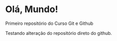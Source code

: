 # Olá, Mundo!

 Primeiro repositório do Curso Git e Github

 Testando alteração do repositório direto do github.
